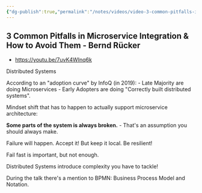```yaml
---
{"dg-publish":true,"permalink":"/notes/videos/video-3-common-pitfalls-in-microservice-integration-and-how-to-avoid-them-bernd-rucker/","dgHomeLink":true,"dgPassFrontmatter":false,"dgShowBacklinks":true,"dgShowLocalGraph":false}
---
```


## 3 Common Pitfalls in Microservice Integration & How to Avoid Them - Bernd Rücker

- <https://youtu.be/7uvK4WInq6k>

Distributed Systems

According to an "adoption curve" by InfoQ (in 2019):
    - Late Majority are doing Microservices
    - Early Adopters are doing "Correctly built distributed systems".

Mindset shift that has to happen to actually support microservice architecture:

**Some parts of the system is always broken.** - That's an assumption you should always make.

Failure will happen. Accept it! But keep it local. Be resilient!

Fail fast is important, but not enough.

Distributed Systems introduce complexity you have to tackle!

During the talk there's a mention to BPMN: Business Process Model and Notation.


